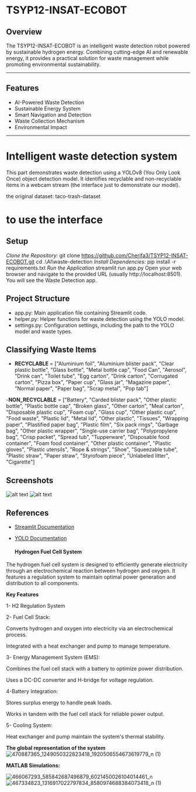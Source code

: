 # TSYP12-INSAT-ECOBOT

## Overview
The TSYP12-INSAT-ECOBOT is an intelligent waste detection robot powered by sustainable hydrogen energy. Combining cutting-edge AI and renewable energy, it provides a practical solution for waste management while promoting environmental sustainability.

---

## Features

- AI-Powered Waste Detection
- Sustainable Energy System
- Smart Navigation and Detection
- Waste Collection Mechanism
- Environmental Impact
---

# Intelligent waste detection system
This part demonstrates waste detection using a YOLOv8 (You Only Look Once) object detection model. It identifies recyclable and non-recyclable  items in a webcam stream (the interface just to demonstrate our model).

the original dataset:
taco-trash-dataset

# to use the interface 
## Setup

*Clone the Repository:*
git clone https://github.com/Cherifa3/TSYP12-INSAT-ECOBOT.git
cd .\AI\waste-detection 
*Install Dependencies:*
pip install -r requirements.txt
*Run the Application*
streamlit run app.py
Open your web browser and navigate to the provided URL (usually http://localhost:8501). You will see the Waste Detection app.

## Project Structure

- app.py: Main application file containing Streamlit code.
- helper.py: Helper functions for waste detection using the YOLO model.
- settings.py: Configuration settings, including the path to the YOLO model and waste types.

## Classifying Waste Items


- **RECYCLABLE** = ["Aluminium foil", "Aluminium blister pack", "Clear plastic bottle", "Glass bottle", "Metal bottle cap", "Food Can", "Aerosol", "Drink can", "Toilet tube", "Egg carton", "Drink carton", "Corrugated carton", "Pizza box", "Paper cup", "Glass jar", "Magazine paper", "Normal paper", "Paper bag", "Scrap metal", "Pop tab"]

-**NON_RECYCLABLE** = ["Battery", "Carded blister pack", "Other plastic bottle", "Plastic bottle cap", "Broken glass", "Other carton", "Meal carton", "Disposable plastic cup", "Foam cup", "Glass cup", "Other plastic cup", "Food waste", "Plastic lid", "Metal lid", "Other plastic", "Tissues", "Wrapping paper", "Plastified paper bag", "Plastic film", "Six pack rings", "Garbage bag", "Other plastic wrapper", "Single-use carrier bag", "Polypropylene bag", "Crisp packet", "Spread tub", "Tupperware", "Disposable food container", "Foam food container", "Other plastic container", "Plastic gloves", "Plastic utensils", "Rope & strings", "Shoe", "Squeezable tube", "Plastic straw", "Paper straw", "Styrofoam piece", "Unlabeled litter", "Cigarette"]

## Screenshots
![alt text](<Capture d'écran 2024-12-22 221832.png>)
![alt text](<Capture d'écran 2024-12-22 221802-1.png>)

## References

- [Streamlit Documentation](https://docs.streamlit.io/)
- [YOLO Documentation](https://github.com/ultralytics/yolov5)

  #### Hydrogen Fuel Cell System

The hydrogen fuel cell system is designed to efficiently generate electricity through an electrochemical reaction between hydrogen and oxygen. It features a regulation system to maintain optimal power generation and distribution to all components.

**Key Features**

1- H2 Regulation System

2- Fuel Cell Stack:

Converts hydrogen and oxygen into electricity via an electrochemical process.

Integrated with a heat exchanger and pump to manage temperature.

3- Energy Management System (EMS):

Combines the fuel cell stack with a battery to optimize power distribution.

Uses a DC-DC converter and H-bridge for voltage regulation.

4-Battery Integration:

Stores surplus energy to handle peak loads.

Works in tandem with the fuel cell stack for reliable power output.

5- Cooling System:

Heat exchanger and pump maintain the system's thermal stability.

**The global representation of the system**
![470887365_1249050322823418_1920506554673619779_n (1)](https://github.com/user-attachments/assets/e2008edc-dbb2-4a55-9a9e-137792c60e49)


**MATLAB Simulations:**

![466067293_585842687496879_6021450026104014461_n](https://github.com/user-attachments/assets/c243afdf-907f-4ddf-aa0b-ebc3e0aedfd3)
![467334823_1316917022797834_8580974688384073418_n (1)](https://github.com/user-attachments/assets/40cc5edc-fafb-4165-a12e-d971be393c15)

